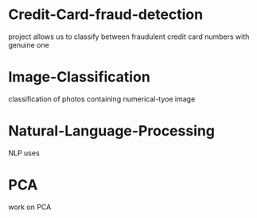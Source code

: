 # Credit-Card-fraud-detection
project allows us to classify between fraudulent  credit card numbers with genuine one

# Image-Classification
classification of photos containing numerical-tyoe image 

# Natural-Language-Processing
NLP uses 

# PCA
work on PCA
